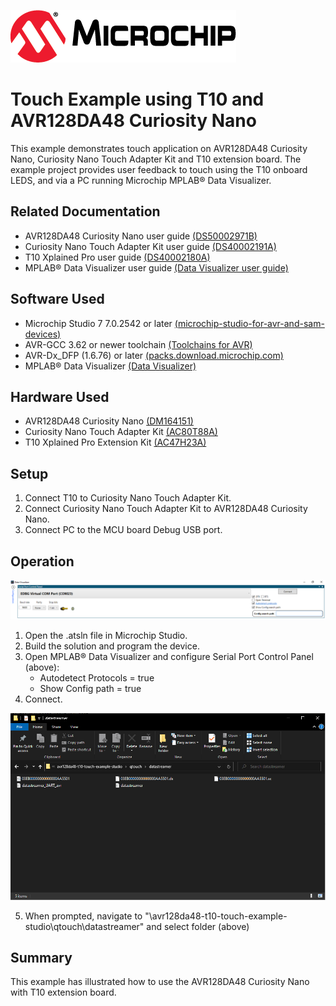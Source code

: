 <!-- Please do not change this logo with link -->
[![MCHP](images/microchip.png)](https://www.microchip.com)

# Touch Example using T10 and AVR128DA48 Curiosity Nano

This example demonstrates touch application on AVR128DA48 Curiosity Nano, Curiosity Nano Touch Adapter Kit and T10 extension board. The example project provides user feedback to touch using the T10 onboard LEDS, and via a PC running Microchip MPLAB® Data Visualizer. 
## Related Documentation

- AVR128DA48 Curiosity Nano user guide [(DS50002971B)](https://ww1.microchip.com/downloads/en/DeviceDoc/AVR128DA48-Curiosity-Nano-UG-DS50002971B.pdf)
- Curiosity Nano Touch Adapter Kit user guide [(DS40002191A)](https://ww1.microchip.com/downloads/en/DeviceDoc/40002191A.pdf)
- T10 Xplained Pro user guide [(DS40002180A)](https://ww1.microchip.com/downloads/en/DeviceDoc/40002180A.pdf)
- MPLAB® Data Visualizer user guide [(Data Visualizer user guide)](https://www.microchip.com/content/dam/mchp/documents/DEV/ProductDocuments/UserGuides/MPLAB_Data_Visualizer_50003001A.pdf)
## Software Used

- Microchip Studio 7 7.0.2542 or later [(microchip-studio-for-avr-and-sam-devices)](https://www.microchip.com/en-us/development-tools-tools-and-software/microchip-studio-for-avr-and-sam-devices)
- AVR-GCC 3.62 or newer toolchain [(Toolchains for AVR)](https://www.microchip.com/en-us/development-tools-tools-and-software/gcc-compilers-avr-and-arm)
- AVR-Dx_DFP (1.6.76) or later [(packs.download.microchip.com)](https://packs.download.microchip.com/)
- MPLAB® Data Visualizer [(Data Visualizer)](https://www.microchip.com/en-us/development-tools-tools-and-software/embedded-software-center/mplab-data-visualizer)
## Hardware Used

- AVR128DA48 Curiosity Nano [(DM164151)](https://www.microchip.com/DevelopmentTools/ProductDetails/PartNO/DM164151)
- Curiosity Nano Touch Adapter Kit [(AC80T88A)](https://www.microchip.com/DevelopmentTools/ProductDetails/PartNO/AC80T88A)
- T10 Xplained Pro Extension Kit [(AC47H23A)](https://www.microchip.com/developmenttools/ProductDetails/AC47H23A)

## Setup

1. Connect T10 to Curiosity Nano Touch Adapter Kit.
2. Connect Curiosity Nano Touch Adapter Kit to AVR128DA48 Curiosity Nano.
3. Connect PC to the MCU board Debug USB port.

## Operation

![data-visualizer](images/data-visualizer.png)


1. Open the .atsln file in Microchip Studio.
2. Build the solution and program the device.
3. Open MPLAB® Data Visualizer and configure Serial Port Control Panel (above):
   - Autodetect Protocols = true 
   - Show Config path = true
4. Connect.

![datastreamer-folder](images/datastreamer-folder.png)

5. When prompted, navigate to "\avr128da48-t10-touch-example-studio\qtouch\datastreamer" and select folder (above)

## Summary

This example has illustrated how to use the AVR128DA48 Curiosity Nano with T10 extension board.
